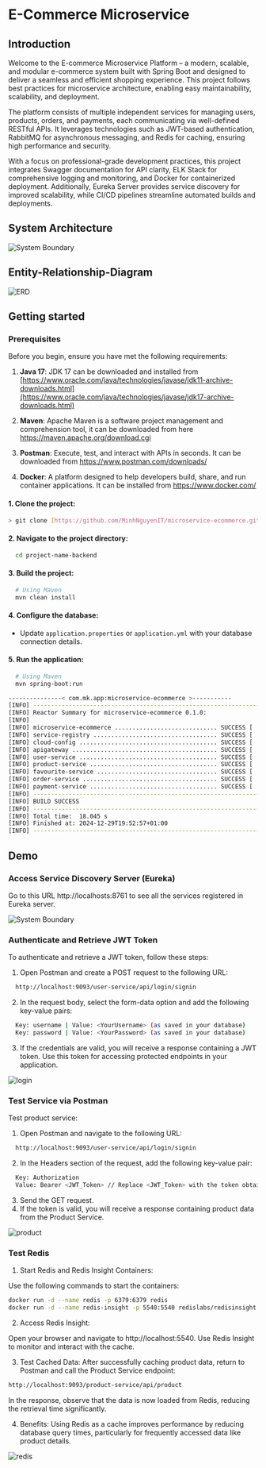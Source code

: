# E-Commerce Microservice
## Introduction
Welcome to the E-commerce Microservice Platform – a modern, scalable, and modular e-commerce system built with Spring Boot and designed to deliver a seamless and efficient shopping experience. This project follows best practices for microservice architecture, enabling easy maintainability, scalability, and deployment.

The platform consists of multiple independent services for managing users, products, orders, and payments, each communicating via well-defined RESTful APIs. It leverages technologies such as JWT-based authentication, RabbitMQ for asynchronous messaging, and Redis for caching, ensuring high performance and security.

With a focus on professional-grade development practices, this project integrates Swagger documentation for API clarity, ELK Stack for comprehensive logging and monitoring, and Docker for containerized deployment. Additionally, Eureka Server provides service discovery for improved scalability, while CI/CD pipelines streamline automated builds and deployments.


## System Architecture

![System Boundary](img/system-architecture.drawio.png)

## Entity-Relationship-Diagram
![ERD](img/ERD.png)

## Getting started
### Prerequisites

Before you begin, ensure you have met the following requirements:

1. **Java 17**: JDK 17 can be downloaded and installed from [https://www.oracle.com/java/technologies/javase/jdk11-archive-downloads.html](https://www.oracle.com/java/technologies/javase/jdk17-archive-downloads.html)

1. **Maven**: Apache Maven is a software project management and comprehension tool, it can be downloaded from here https://maven.apache.org/download.cgi

1. **Postman**: Execute, test, and interact with APIs in seconds. It can be downloaded from https://www.postman.com/downloads/

1. **Docker**:  A platform designed to help developers build, share, and run container applications. It can be installed from https://www.docker.com/

#### 1. Clone the project:

```bash
> git clone [https://github.com/MinhNguyenIT/microservice-ecommerce.git]
```

#### 2. Navigate to the project directory:

```bash
  cd project-name-backend
```

#### 3. Build the project:

```bash
  # Using Maven
  mvn clean install 
```

#### 4. Configure the database:

- Update `application.properties` or `application.yml` with your database connection details.

#### 5. Run the application:

```bash
  # Using Maven
  mvn spring-boot:run
```

```bash
---------------< com.mk.app:microservice-ecommerce >-----------
[INFO] ------------------------------------------------------------------------
[INFO] Reactor Summary for microservice-ecommerce 0.1.0:
[INFO] 
[INFO] microservice-ecommerce ............................. SUCCESS [  0.548 s]
[INFO] service-registry ................................... SUCCESS [  3.126 s]
[INFO] cloud-config ....................................... SUCCESS [  1.595 s]
[INFO] apigateway ......................................... SUCCESS [  1.697 s]
[INFO] user-service ....................................... SUCCESS [  2.546 s]
[INFO] product-service .................................... SUCCESS [  2.214 s]
[INFO] favourite-service .................................. SUCCESS [  2.072 s]
[INFO] order-service ...................................... SUCCESS [  2.241 s]
[INFO] payment-service .................................... SUCCESS [  2.006 s]
[INFO] ------------------------------------------------------------------------
[INFO] BUILD SUCCESS
[INFO] ------------------------------------------------------------------------
[INFO] Total time:  18.045 s
[INFO] Finished at: 2024-12-29T19:52:57+01:00
[INFO] ------------------------------------------------------------------------
```


## Demo
### Access Service Discovery Server (Eureka)
Go to this URL http://localhosts:8761 to see all the services registered in Eureka server.

![System Boundary](img/eureka.png)

### Authenticate and Retrieve JWT Token
To authenticate and retrieve a JWT token, follow these steps:
1. Open Postman and create a POST request to the following URL:
```bash
  http://localhost:9093/user-service/api/login/signin   
```
2. In the request body, select the form-data option and add the following key-value pairs:
```bash
  Key: username | Value: <YourUsername> (as saved in your database)
  Key: password | Value: <YourPassword> (as saved in your database)
```
3. If the credentials are valid, you will receive a response containing a JWT token. Use this token for accessing protected endpoints in your application.
   
![login](img/login-img.png)

### Test Service via Postman
Test product service:
1. Open Postman and navigate to the following URL:
```bash
  http://localhost:9093/user-service/api/login/signin  
```
2. In the Headers section of the request, add the following key-value pair:
```bash
  Key: Authorization
  Value: Bearer <JWT_Token> // Replace <JWT_Token> with the token obtained from the login process
```
3. Send the GET request.
4. If the token is valid, you will receive a response containing product data from the Product Service.

![product](img/producttest.png)

### Test Redis
1. Start Redis and Redis Insight Containers:
   
Use the following commands to start the containers:
```bash
docker run -d --name redis -p 6379:6379 redis
docker run -d --name redis-insight -p 5540:5540 redislabs/redisinsight
```
2. Access Redis Insight:
   
Open your browser and navigate to http://localhost:5540. Use Redis Insight to monitor and interact with the cache.

3. Test Cached Data:
After successfully caching product data, return to Postman and call the Product Service endpoint:
```bash
http://localhost:9093/product-service/api/product
```
In the response, observe that the data is now loaded from Redis, reducing the retrieval time significantly.

4. Benefits:
Using Redis as a cache improves performance by reducing database query times, particularly for frequently accessed data like product details.

![redis](img/redistest.png)

   
